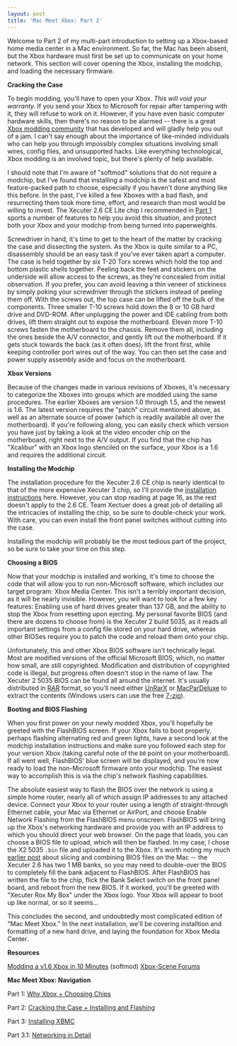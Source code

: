 ```yaml
---
layout: post
title: 'Mac Meet Xbox: Part 2'
---
```

Welcome to Part 2 of my multi-part introduction to setting up a Xbox-based home media center in a Mac environment. So far, the Mac has been absent, but the Xbox hardware must first be set up to communicate on your home network. This section will cover opening the Xbox, installing the modchip, and loading the necessary firmware.

**Cracking the Case**

To begin modding, you'll have to open your Xbox. _This will void your warranty._ If you send your Xbox to Microsoft for repair after tampering with it, they will refuse to work on it. However, if you have even basic computer hardware skills, then there's no reason to be alarmed -- there is a great [Xbox modding community](http://forums.xbox-scene.com/) that has developed and will gladly help you out of a jam. I can't say enough about the importance of like-minded individuals who can help you through impossibly complex situations involving small wires, config files, and unsupported hacks. Like everything technological, Xbox modding is an involved topic, but there's plenty of help available.

I should note that I'm aware of "softmod" solutions that do not require a modchip, but I've found that installing a modchip is the safest and most feature-packed path to choose, especially if you haven't done anything like this before. In the past, I've killed a few Xboxes with a bad flash, and resurrecting them took more time, effort, and research than most would be willing to invest. The Xecuter 2.6 CE Lite chip I recommended in [Part 1](/2006/08/18/mac-meet-xbox-1/) sports a number of features to help you avoid this situation, and protect both your Xbox and your modchip from being turned into paperweights.

Screwdriver in hand, it's time to get to the heart of the matter by cracking the case and dissecting the system. As the Xbox is quite similar to a PC, disassembly should be an easy task if you've ever taken apart a computer. The case is held together by six T-20 Torx screws which hold the top and bottom plastic shells together. Peeling back the feet and stickers on the underside will allow access to the screws, as they're concealed from initial observation. If you prefer, you can avoid leaving a thin veneer of stickiness by simply poking your screwdriver through the stickers instead of peeling them off. With the screws out, the top case can be lifted off the bulk of the components. Three smaller T-10 screws hold down the 8 or 10 GB hard drive and DVD-ROM. After unplugging the power and IDE cabling from both drives, lift them straight out to expose the motherboard. Eleven more T-10 screws fasten the motherboard to the chassis. Remove them all, including the ones beside the A/V connector, and gently lift out the motherboard. If it gets stuck towards the back (as it often does), lift the front first, while keeping controller port wires out of the way. You can then set the case and power supply assembly aside and focus on the motherboard.

**Xbox Versions**

Because of the changes made in various revisions of Xboxes, it's necessary to categorize the Xboxes into groups which are modded using the same procedures. The earlier Xboxes are version 1.0 through 1.5, and the newest is 1.6. The latest version requires the "patch" circuit mentioned above, as well as an alternate source of power (which is readily available all over the motherboard). If you're following along, you can easily check which version you have just by taking a look at the video encoder chip on the motherboard, right next to the A/V output. If you find that the chip has "Xcalibur" with an Xbox logo stenciled on the surface, your Xbox is a 1.6 and requires the additional circuit.

**Installing the Modchip**

The installation procedure for the Xecuter 2.6 CE chip is nearly identical to that of the more expensive Xecuter 3 chip, so I'll provide the [installation instructions](/assets/x3_ce_v10_v16.pdf) here. However, you can stop reading at page 16, as the rest doesn't apply to the 2.6 CE. Team Xectuer does a great job of detailing all the intricacies of installing the chip, so be sure to double-check your work. With care, you can even install the front panel switches without cutting into the case.

Installing the modchip will probably be the most tedious part of the project, so be sure to take your time on this step.

**Choosing a BIOS**

Now that your modchip is installed and working, it's time to choose the code that will allow you to run non-Microsoft software, which includes our target program: Xbox Media Center. This isn't a terribly important decision, as it will be nearly invisible. However, you will want to look for a few key features: Enabling use of hard drives greater than 137 GB, and the ability to stop the Xbox from resetting upon ejecting. My personal favorite BIOS (and there are dozens to choose from) is the Xecuter 2 build 5035, as it reads all important settings from a config file stored on your hard drive, whereas other BIOSes require you to patch the code and reload them onto your chip.

Unfortunately, this and other Xbox BIOS software isn't technically legal. Most are modified versions of the official Microsoft BIOS, which, no matter how small, are still copyrighted. Modification and distribution of copyrighted code is illegal, but progress often doesn't stop in the name of law. The Xecuter 2 5035 BIOS can be found all around the internet. It's usually distributed in [RAR](http://en.wikipedia.org/wiki/RAR) format, so you'll need either [UnRarX](http://www.unrarx.com/) or [MacParDeluxe](http://www.xs4all.nl/~gp/MacPAR_deLuxe/) to extract the contents (Windows users can use the free [7-zip](http://www.7-zip.org/)).

**Booting and BIOS Flashing**

When you first power on your newly modded Xbox, you'll hopefully be greeted with the FlashBIOS screen. If your Xbox fails to boot properly, perhaps flashing alternating red and green lights, have a second look at the modchip installation instructions and make sure you followed each step for your version Xbox (taking careful note of the `D0` point on your motherboard). If all went well, FlashBIOS' blue screen will be displayed, and you're now ready to load the non-Microsoft firmware onto your modchip. The easiest way to accomplish this is via the chip's network flashing capabilities.

The absolute easiest way to flash the BIOS over the network is using a simple home router, nearly all of which assign IP addresses to any attached device. Connect your Xbox to your router using a length of straight-through Ethernet cable, your Mac via Ethernet or AirPort, and choose Enable Network Flashing from the FlashBIOS menu onscreen. FlashBIOS will bring up the Xbox's networking hardware and provide you with an IP address to which you should direct your web browser. On the page that loads, you can choose a BIOS file to upload, which will then be flashed. In my case, I chose the X2 5035 `.bin` file and uploaded it to the Xbox. It's worth noting my much [earlier post](/2005/11/18/xbox-bios-tips-for-mac/) about slicing and combining BIOS files on the Mac -- the Xecuter 2.6 has two 1 MB banks, so you may need to double-over the BIOS to completely fill the bank adjacent to FlashBIOS. After FlashBIOS has written the file to the chip, flick the Bank Select switch on the front panel board, and reboot from the new BIOS. If it worked, you'll be greeted with "Xecuter Rox My Box" under the Xbox logo. Your Xbox will appear to boot up like normal, or so it seems...

This concludes the second, and undoubtedly most complicated edition of "Mac Meet Xbox." In the next installation, we'll be covering installtion and formatting of a new hard drive, and laying the foundation for Xbox Media Center.

**Resources**

[Modding a v1.6 Xbox in 10 Minutes](http://www.techfreaks.org/articles/modxbox.shtml) (softmod) [Xbox-Scene Forums](http://forums.xbox-scene.com)

**Mac Meet Xbox: Navigation**

Part 1: [Why Xbox + Choosing Chips](/2006/08/18/mac-meet-xbox-1/)

Part 2: [Cracking the Case + Installing and Flashing](/2006/09/08/mac-meet-xbox-2/)

Part 3: [Installing XBMC](/2006/12/21/mac-meet-xbox-part-3/)

Part 3.1: [Networking in Detail](/2007/02/10/mac-meet-xbox-part-3-point-1/)
